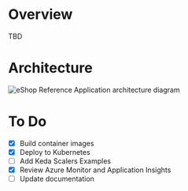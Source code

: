 # Overview
TBD

# Architecture 
![eShop Reference Application architecture diagram](https://github.com/dotnet/eShop/blob/main/img/eshop_architecture.png?raw=true)

# To Do
- [X] Build container images
- [X] Deploy to Kubernetes
- [ ] Add Keda Scalers Examples
- [X] Review Azure Monitor and Application Insights
- [ ] Update documentation